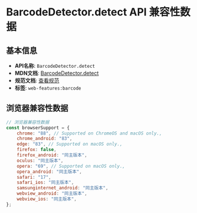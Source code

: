 # BarcodeDetector.detect API 兼容性数据

## 基本信息

- **API名称**: `BarcodeDetector.detect`
- **MDN文档**: [BarcodeDetector.detect](https://developer.mozilla.org/docs/Web/API/BarcodeDetector/detect)
- **规范文档**: [查看规范](https://wicg.github.io/shape-detection-api/#dom-barcodedetector-detect)
- **标签**: `web-features:barcode`

## 浏览器兼容性数据

```javascript
// 浏览器兼容性数据
const browserSupport = {
    chrome: "88", // Supported on ChromeOS and macOS only.,
    chrome_android: "83",
    edge: "83", // Supported on macOS only.,
    firefox: false,
    firefox_android: "同主版本",
    oculus: "同主版本",
    opera: "69", // Supported on macOS only.,
    opera_android: "同主版本",
    safari: "17",
    safari_ios: "同主版本",
    samsunginternet_android: "同主版本",
    webview_android: "同主版本",
    webview_ios: "同主版本",
};

```

